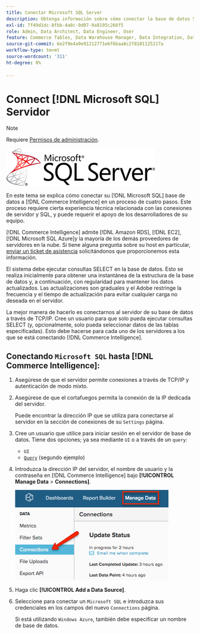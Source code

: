 ```yaml
---
title: Conectar Microsoft SQL Server
description: Obtenga información sobre cómo conectar la base de datos SQL de Microsoft a [!DNL Commerce Intelligence] en un proceso de cuatro pasos.
exl-id: 7f49d1dc-8fbb-4a8c-9d07-9a8195c266f5
role: Admin, Data Architect, Data Engineer, User
feature: Commerce Tables, Data Warehouse Manager, Data Integration, Data Import/Export, SQL Report Builder
source-git-commit: 6e2f9e4a9e91212771e6f6baa8c2f8101125217a
workflow-type: tm+mt
source-wordcount: '311'
ht-degree: 0%

---
```


# Connect [!DNL Microsoft SQL] Servidor

>[!NOTE]
>
>Requiere [Permisos de administración](../../../administrator/user-management/user-management.md).

![](../../../assets/MicrosoftSQLServer-logo.png)

En este tema se explica cómo conectar su [!DNL Microsoft SQL] base de datos a [!DNL Commerce Intelligence] en un proceso de cuatro pasos. Este proceso requiere cierta experiencia técnica relacionada con las conexiones de servidor y SQL, y puede requerir el apoyo de los desarrolladores de su equipo.

[!DNL Commerce Intelligence] admite [!DNL Amazon RDS], [!DNL EC2], [!DNL Microsoft SQL Azure]y la mayoría de los demás proveedores de servidores en la nube. Si tiene alguna pregunta sobre su host en particular, [enviar un ticket de asistencia](https://experienceleague.adobe.com/docs/commerce-knowledge-base/kb/troubleshooting/miscellaneous/mbi-service-policies.html) solicitándonos que proporcionemos esta información.

El sistema debe ejecutar consultas SELECT en la base de datos. Esto se realiza inicialmente para obtener una instantánea de la estructura de la base de datos y, a continuación, con regularidad para mantener los datos actualizados. Las actualizaciones son graduales y el Adobe restringe la frecuencia y el tiempo de actualización para evitar cualquier carga no deseada en el servidor.

La mejor manera de hacerlo es conectarnos al servidor de su base de datos a través de TCP/IP. Cree un usuario para que solo pueda ejecutar consultas SELECT (y, opcionalmente, solo pueda seleccionar datos de las tablas especificadas). Esto debe hacerse para cada uno de los servidores a los que se está conectando [!DNL Commerce Intelligence].

## Conectando `Microsoft SQL` hasta [!DNL Commerce Intelligence]:

1. Asegúrese de que el servidor permite conexiones a través de TCP/IP y autenticación de modo mixto.

1. Asegúrese de que el cortafuegos permita la conexión de la IP dedicada del servidor.

   Puede encontrar la dirección IP que se utiliza para conectarse al servidor en la sección de conexiones de su `Settings` página.

1. Cree un usuario que utilice para iniciar sesión en el servidor de base de datos. Tiene dos opciones; ya sea mediante `UI` o a través de un `query`:
   * `UI`
   * [`Query`](http://sqlserverplanet.com/security/add-user) (segundo ejemplo)

1. Introduzca la dirección IP del servidor, el nombre de usuario y la contraseña en [!DNL Commerce Intelligence] bajo **[!UICONTROL Manage Data** > **Connections]**.

   ![](../../../assets/manage-data-connections.png)

1. Haga clic **[!UICONTROL Add a Data Source]**.

1. Seleccione para conectar un `Microsoft SQL` e introduzca sus credenciales en los campos del nuevo `Connections` página.

   Si está utilizando `Windows Azure`, también debe especificar un nombre de base de datos.
